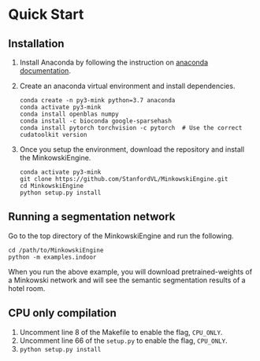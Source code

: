 # Quick Start

## Installation

1. Install Anaconda by following the instruction on [anaconda documentation](https://docs.anaconda.com/anaconda/install/).

2. Create an anaconda virtual environment and install dependencies.

    ```
    conda create -n py3-mink python=3.7 anaconda
    conda activate py3-mink
    conda install openblas numpy
    conda install -c bioconda google-sparsehash
    conda install pytorch torchvision -c pytorch  # Use the correct cudatoolkit version
    ```

3. Once you setup the environment, download the repository and install the MinkowskiEngine.

    ```
    conda activate py3-mink
    git clone https://github.com/StanfordVL/MinkowskiEngine.git
    cd MinkowskiEngine
    python setup.py install
    ```

## Running a segmentation network

Go to the top directory of the MinkowskiEngine and run the following.

```
cd /path/to/MinkowskiEngine
python -m examples.indoor
```

When you run the above example, you will download pretrained-weights of a
Minkowski network and will see the semantic segmentation results of a hotel
room.


## CPU only compilation

1. Uncomment line 8 of the Makefile to enable the flag, `CPU_ONLY`.
2. Uncomment line 66 of the `setup.py` to enable the flag, `CPU_ONLY`.
3. `python setup.py install`
